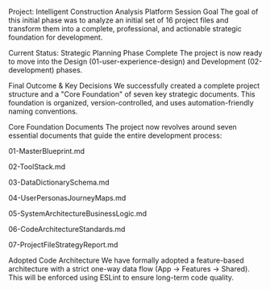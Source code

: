 Project: Intelligent Construction Analysis Platform
Session Goal
The goal of this initial phase was to analyze an initial set of 16 project files and transform them into a complete, professional, and actionable strategic foundation for development.

Current Status: Strategic Planning Phase Complete
The project is now ready to move into the Design (01-user-experience-design) and Development (02-development) phases.

Final Outcome & Key Decisions
We successfully created a complete project structure and a "Core Foundation" of seven key strategic documents. This foundation is organized, version-controlled, and uses automation-friendly naming conventions.

Core Foundation Documents
The project now revolves around seven essential documents that guide the entire development process:

01-MasterBlueprint.md

02-ToolStack.md

03-DataDictionarySchema.md

04-UserPersonasJourneyMaps.md

05-SystemArchitectureBusinessLogic.md

06-CodeArchitectureStandards.md

07-ProjectFileStrategyReport.md

Adopted Code Architecture
We have formally adopted a feature-based architecture with a strict one-way data flow (App -> Features -> Shared). This will be enforced using ESLint to ensure long-term code quality.
